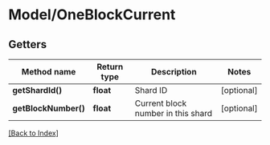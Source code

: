 # Model/OneBlockCurrent

## Getters

Method name | Return type | Description | Notes
------------ | ------------- | ------------- | -------------
**getShardId()** | **float** | Shard ID | [optional]
**getBlockNumber()** | **float** | Current block number in this shard | [optional]

[[Back to Index]](../index.md)
